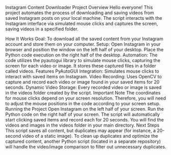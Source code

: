Instagram Content Downloader
Project Overview
Hello everyone! This project automates the process of downloading and saving videos from saved Instagram posts on your local machine. The script interacts with the Instagram interface via simulated mouse clicks and captures the screen, saving videos in a specified folder.

How It Works
Goal: To download all the saved content from your Instagram account and store them on your computer.
Setup: Open Instagram in your browser and position the window on the left half of your desktop. Place the Python code execution on the right half of the desktop.
Automation: The code utilizes the pyautogui library to simulate mouse clicks, capturing the screen for each video or image. It stores these captured files in a folder called videos.
Features
PyAutoGUI Integration: Simulates mouse clicks to interact with saved items on Instagram.
Video Recording: Uses OpenCV to capture and record each video or image found in your saved items for 20 seconds.
Dynamic Video Storage: Every recorded video or image is saved in the videos folder created by the script.
Important Note
The coordinates for mouse clicks depend on your screen resolution. Therefore, you will need to adjust the mouse positions in the code according to your screen setup.
Running the Project
Open Instagram on the left half of your screen.
Run the Python code on the right half of your screen.
The script will automatically start clicking saved items and record each for 20 seconds.
You will find the videos and images in the videos folder in your main directory.
Next Steps
This script saves all content, but duplicates may appear (for instance, a 20-second video of a static image). To clean up duplicates and optimize the captured content, another Python script (located in a separate repository)
will handle the video/image comparison to filter out unnecessary duplicates.
